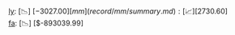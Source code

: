 [ly](record/ly/summary.md): [📉] [$-3027.00]  
[mm](record/mm/summary.md): [📈] [$2730.60]  
[fa](record/fa/summary.md): [📉] [$-893039.99]  
